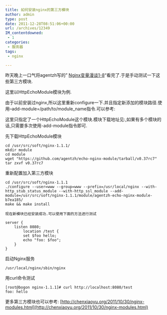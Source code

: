 ```yaml
---
title: 如何安装nginx的第三方模块
author: admin
type: post
date: 2011-12-28T08:51:06+00:00
url: /archives/12349
IM_contentdowned:
 - 1
categories:
 - 服务器
tags:
 - nginx

---
```

昨天晚上一口气将agentzh写的” [Nginx变量漫谈1-8](http://blog.sina.com.cn/s/blog_6d579ff40100xm7t.html)“看完了.于是手动测试一下这些第三方模块.

这里以HttpEchoModule模块为例.

由于以前安装过nginx,所以这里重新configure一下.并且指定新添加的模块路径.使用–add-module=/path/to/module_name指令.可以参考:

这里只指定了一个HttpEchoModule这个模块.模块下载地址见:,如果有多个模块的话,只需要多次使用-add-module指令即可.

先下载HttpEchoModule模块

```
cd /usr/src/soft/nginx-1.1.1/
mkdir module
cd module
wget "https://github.com/agentzh/echo-nginx-module/tarball/v0.37rc7"
tar zxvf v0.37rc7
```

重新配置加入第三方模块

```
cd /usr/src/soft/nginx-1.1.1
./configure --user=www --group=www --prefix=/usr/local/nginx --with-http_stub_status_module --with-http_ssl_module --add-module=/usr/src/soft/nginx-1.1.1/module/agentzh-echo-nginx-module-b7ea185/
make && make install
```

```
现在新模块已经安装成功.可以使用下面的方法进行测试
```

>

```
server {
    listen 8080;
        location /test {
        set $foo hello;
        echo "foo: $foo";
    }
}
```

启动Nginx服务

```
/usr/local/nginx/sbin/nginx
```

用curl命令测试

```
[root@bogon nginx-1.1.1]# curl http://localhost:8080/test
foo: hello
```

更多第三方模块也可以参考: [http://chenxiaoyu.org/2011/10/30/nginx-modules.html](http://chenxiaoyu.org/2011/10/30/nginx-modules.html)